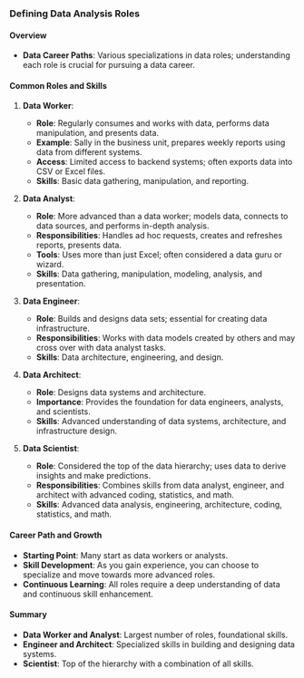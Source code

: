 ### Defining Data Analysis Roles

#### Overview
- **Data Career Paths**: Various specializations in data roles; understanding each role is crucial for pursuing a data career.

#### Common Roles and Skills

1. **Data Worker**:
   - **Role**: Regularly consumes and works with data, performs data manipulation, and presents data.
   - **Example**: Sally in the business unit, prepares weekly reports using data from different systems.
   - **Access**: Limited access to backend systems; often exports data into CSV or Excel files.
   - **Skills**: Basic data gathering, manipulation, and reporting.

2. **Data Analyst**:
   - **Role**: More advanced than a data worker; models data, connects to data sources, and performs in-depth analysis.
   - **Responsibilities**: Handles ad hoc requests, creates and refreshes reports, presents data.
   - **Tools**: Uses more than just Excel; often considered a data guru or wizard.
   - **Skills**: Data gathering, manipulation, modeling, analysis, and presentation.

3. **Data Engineer**:
   - **Role**: Builds and designs data sets; essential for creating data infrastructure.
   - **Responsibilities**: Works with data models created by others and may cross over with data analyst tasks.
   - **Skills**: Data architecture, engineering, and design.

4. **Data Architect**:
   - **Role**: Designs data systems and architecture.
   - **Importance**: Provides the foundation for data engineers, analysts, and scientists.
   - **Skills**: Advanced understanding of data systems, architecture, and infrastructure design.

5. **Data Scientist**:
   - **Role**: Considered the top of the data hierarchy; uses data to derive insights and make predictions.
   - **Responsibilities**: Combines skills from data analyst, engineer, and architect with advanced coding, statistics, and math.
   - **Skills**: Advanced data analysis, engineering, architecture, coding, statistics, and math.

#### Career Path and Growth
- **Starting Point**: Many start as data workers or analysts.
- **Skill Development**: As you gain experience, you can choose to specialize and move towards more advanced roles.
- **Continuous Learning**: All roles require a deep understanding of data and continuous skill enhancement.

#### Summary
- **Data Worker and Analyst**: Largest number of roles, foundational skills.
- **Engineer and Architect**: Specialized skills in building and designing data systems.
- **Scientist**: Top of the hierarchy with a combination of all skills.


